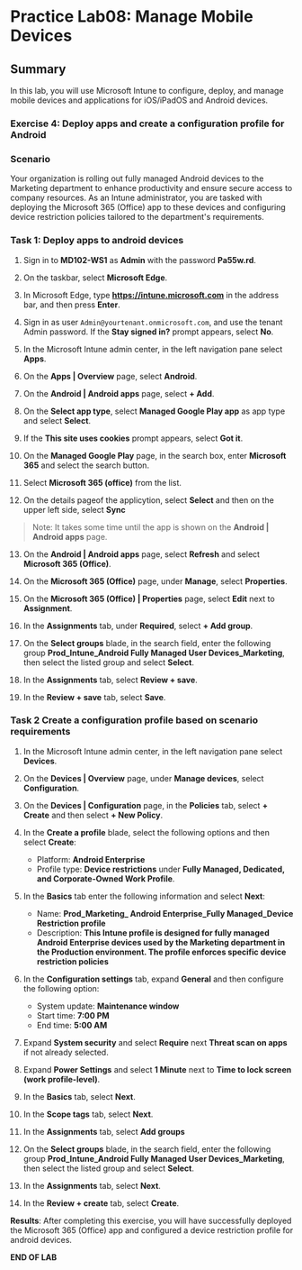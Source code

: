 # Practice Lab08: Manage Mobile Devices

## Summary

In this lab, you will use Microsoft Intune to configure, deploy, and manage mobile devices and applications for iOS/iPadOS and Android devices.

### Exercise 4: Deploy apps and create a configuration profile for Android

### Scenario

Your organization is rolling out fully managed Android devices to the Marketing department to enhance productivity and ensure secure access to company resources. As an Intune administrator, you are tasked with deploying the Microsoft 365 (Office) app to these devices and configuring device restriction policies tailored to the department's requirements.

### Task 1: Deploy apps to android devices

1. Sign in to **MD102-WS1** as **Admin** with the password **Pa55w.rd**. 

2. On the taskbar, select **Microsoft Edge**.

3. In Microsoft Edge, type **https://intune.microsoft.com** in the  address bar, and then press **Enter**.

4. Sign in as user `Admin@yourtenant.onmicrosoft.com`, and use the tenant Admin password. If the **Stay signed in?** prompt appears, select **No**.

5. In the Microsoft Intune admin center, in the left navigation pane select **Apps**.

6. On the **Apps | Overview** page, select **Android**.

7. On the **Android | Android apps** page, select **+ Add**.

8. On the **Select app type**, select **Managed Google Play app** as app type and select **Select**.

9.  If the **This site uses cookies** prompt appears, select **Got it**.

10. On the **Managed Google Play** page, in the search box, enter **Microsoft 365** and select the search button.

11. Select **Microsoft 365 (office)** from the list.

12. On the details pageof the applicytion, select **Select** and then on the upper left side, select **Sync**

>Note:  It takes some time until the app is shown on the **Android | Android apps** page.

13. On the **Android | Android apps** page, select **Refresh** and select **Microsoft 365 (Office)**.

14. On the **Microsoft 365 (Office)** page, under **Manage**, select **Properties**.

15. On the **Microsoft 365 (Office) | Properties** page, select **Edit** next to **Assignment**.

16. In the **Assignments** tab, under **Required**, select **+ Add group**.

17. On the **Select groups** blade, in the search field, enter the following group **Prod_Intune_Android Fully Managed User Devices_Marketing**, then select the listed group and select **Select**.

18. In the **Assignments** tab, select **Review + save**.

19. In the **Review + save** tab, select **Save**.

### Task 2 Create a configuration profile based on scenario requirements

1. In the Microsoft Intune admin center, in the left navigation pane select **Devices**.

2. On the **Devices | Overview** page, under **Manage devices**, select **Configuration**.

3. On the **Devices | Configuration** page, in the **Policies** tab, select **+ Create** and then select **+ New Policy**.

4. In the **Create a profile** blade, select the following options and then select **Create**:
   - Platform: **Android Enterprise**
   - Profile type: **Device restrictions** under **Fully Managed, Dedicated, and Corporate-Owned Work Profile**.

5. In the **Basics** tab enter the following information and select **Next**:

   - Name: **Prod_Marketing_ Android Enterprise_Fully Managed_Device Restriction profile**
   - Description: **This Intune profile is designed for fully managed Android Enterprise devices used by the Marketing department in the Production environment. The profile enforces specific device restriction policies**

6. In the **Configuration settings** tab, expand **General** and then configure the following option:

   - System update: **Maintenance window**
   - Start time: **7:00 PM**
   - End time: **5:00 AM**

7. Expand **System security** and select **Require** next **Threat scan on apps** if not already selected.

8. Expand **Power Settings** and select **1 Minute** next to **Time to lock screen (work profile-level)**.

9.  In the **Basics** tab, select **Next**.

10. In the **Scope tags** tab, select **Next**.

11. In the **Assignments** tab, select **Add groups**

12. On the **Select groups** blade, in the search field, enter the following group **Prod_Intune_Android Fully Managed User Devices_Marketing**, then select the listed group and select **Select**.

13. In the **Assignments** tab, select **Next**.

14. In the **Review + create** tab, select **Create**.

**Results**: After completing this exercise, you will have successfully deployed the Microsoft 365 (Office) app and configured a device restriction profile for android devices.

**END OF LAB**